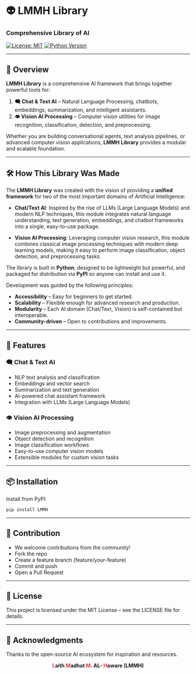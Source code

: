 # 👽 LMMH Library  
### Comprehensive Library of AI  

[![License: MIT](https://img.shields.io/badge/License-MIT-green.svg)](LICENSE)
[![Python Version](https://img.shields.io/badge/python-3.9%2B-blue.svg)](https://www.python.org/)  

---

## 📌 Overview  
**LMMH Library** is a comprehensive AI framework that brings together powerful tools for:  

1. **🗨️ Chat & Text AI** – Natural Language Processing, chatbots, embeddings, summarization, and intelligent assistants.  
2. **👁️ Vision AI Processing** – Computer vision utilities for image recognition, classification, detection, and preprocessing.  

Whether you are building conversational agents, text analysis pipelines, or advanced computer vision applications, **LMMH Library** provides a modular and scalable foundation.  


---

## 🛠️ How This Library Was Made  
The **LMMH Library** was created with the vision of providing a **unified framework** for two of the most important domains of Artificial Intelligence:  

- **Chat/Text AI**: Inspired by the rise of LLMs (Large Language Models) and modern NLP techniques, this module integrates natural language understanding, text generation, embeddings, and chatbot frameworks into a single, easy-to-use package.  

- **Vision AI Processing**: Leveraging computer vision research, this module combines classical image processing techniques with modern deep learning models, making it easy to perform image classification, object detection, and preprocessing tasks.  

The library is built in **Python**, designed to be lightweight but powerful, and packaged for distribution via **PyPI** so anyone can install and use it.  

Development was guided by the following principles:  
- **Accessibility** – Easy for beginners to get started.  
- **Scalability** – Flexible enough for advanced research and production.  
- **Modularity** – Each AI domain (Chat/Text, Vision) is self-contained but interoperable.  
- **Community-driven** – Open to contributions and improvements.  


---

## 🚀 Features  

### 🗨️ Chat & Text AI  
- NLP text analysis and classification  
- Embeddings and vector search  
- Summarization and text generation  
- AI-powered chat assistant framework  
- Integration with LLMs (Large Language Models)  

### 👁️ Vision AI Processing  
- Image preprocessing and augmentation  
- Object detection and recognition  
- Image classification workflows  
- Easy-to-use computer vision models  
- Extensible modules for custom vision tasks  

---

## 📦 Installation  

Install from PyPI:  
```bash
pip install LMMH
```

---

## 🤝 Contribution

- We welcome contributions from the community!
- Fork the repo
- Create a feature branch (feature/your-feature)
- Commit and push
- Open a Pull Request

---

## 📜 License

This project is licensed under the MIT License – see the LICENSE
 file for details.

---

## 🌟 Acknowledgments

Thanks to the open-source AI ecosystem for inspiration and resources.



<p align="center">
  <b>
    <span style="color:#e63946;">L</span>aith 
    <span style="color:#e63946;">M</span>adhat 
    <span style="color:#e63946;">M</span>. 
    AL- 
    <span style="color:#e63946;">H</span>aware
    (LMMH)
  </b>
</p>

